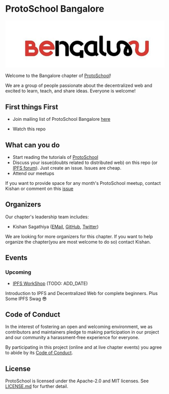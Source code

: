 # ProtoSchool Bangalore

![](images/Bengaluru_Logo.jpeg)

Welcome to the Bangalore chapter of [ProtoSchool](https://proto.school)!

We are a group of people passionate about the decentralized web and excited to learn, teach, and share ideas. Everyone is welcome!

## First things First
- Join mailing list of ProtoSchool Bangalore [here](https://goo.gl/forms/lSoxDy50ZoBGDjvN2)
<!-- Join [ProtoSchool meetup group](https://www.meetup.com/Decentralized-Web-ProtoSchool-Meetup/) to get updates on upcoming meetup --> 
- Watch this repo

## What can you do

- Start reading the tutorials of [ProtoSchool](https://proto.school/#/tutorials)
- Discuss your issue(doubts related to distributed web) on this repo (or [IPFS forum](https://discuss.ipfs.io/)). Just create an issue. Issues are cheap.
- Attend our meetups

 If you want to provide space for any month's ProtoSchool meetup, contact Kishan or comment on this [issue](https://github.com/ProtoSchool/bangalore/issues/4)

## Organizers

Our chapter's leadership team includes:
* Kishan Sagathiya ([EMail](mailto:kishansagathiya@gmail.com), [GitHub](https://github.com/kishansagathiya), [Twitter](http://twitter.com/kishansagathiya))

We are looking for more organizers for this chapter. If you want to help organize the chapter(you are most welcome to do so) contact Kishan.

## Events

### Upcoming
- [IPFS WorkShop](https://www.meetup.com/Distributed-Web-and-Protoschool-Bangalore/) (TODO: ADD_DATE)

Introduction to IPFS and Decentralized Web for complete beginners. Plus Some IPFS Swag 😎

## Code of Conduct

In the interest of fostering an open and welcoming environment, we as
contributors and maintainers pledge to making participation in our project and
our community a harassment-free experience for everyone.

By participating in this project (online and at live chapter events) you agree to abide by its [Code of Conduct](./CODE_OF_CONDUCT.md).

## License

ProtoSchool is licensed under the Apache-2.0 and MIT licenses. See [LICENSE.md](https://github.com/protoschool/seattle/blob/master/LICENSE.md) for further detail.

